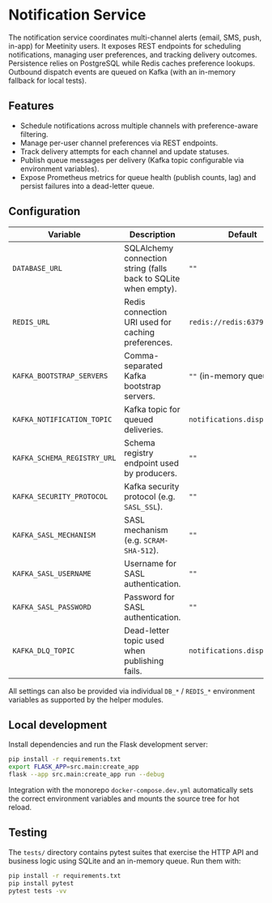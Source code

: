 # Notification Service

The notification service coordinates multi-channel alerts (email, SMS, push, in-app) for Meetinity users. It exposes REST endpoints for scheduling notifications, managing user preferences, and tracking delivery outcomes. Persistence relies on PostgreSQL while Redis caches preference lookups. Outbound dispatch events are queued on Kafka (with an in-memory fallback for local tests).

## Features

- Schedule notifications across multiple channels with preference-aware filtering.
- Manage per-user channel preferences via REST endpoints.
- Track delivery attempts for each channel and update statuses.
- Publish queue messages per delivery (Kafka topic configurable via environment variables).
- Expose Prometheus metrics for queue health (publish counts, lag) and persist failures into a dead-letter queue.

## Configuration

| Variable | Description | Default |
|----------|-------------|---------|
| `DATABASE_URL` | SQLAlchemy connection string (falls back to SQLite when empty). | `""` |
| `REDIS_URL` | Redis connection URI used for caching preferences. | `redis://redis:6379/0` |
| `KAFKA_BOOTSTRAP_SERVERS` | Comma-separated Kafka bootstrap servers. | `""` (in-memory queue) |
| `KAFKA_NOTIFICATION_TOPIC` | Kafka topic for queued deliveries. | `notifications.dispatch` |
| `KAFKA_SCHEMA_REGISTRY_URL` | Schema registry endpoint used by producers. | `""` |
| `KAFKA_SECURITY_PROTOCOL` | Kafka security protocol (e.g. `SASL_SSL`). | `""` |
| `KAFKA_SASL_MECHANISM` | SASL mechanism (e.g. `SCRAM-SHA-512`). | `""` |
| `KAFKA_SASL_USERNAME` | Username for SASL authentication. | `""` |
| `KAFKA_SASL_PASSWORD` | Password for SASL authentication. | `""` |
| `KAFKA_DLQ_TOPIC` | Dead-letter topic used when publishing fails. | `notifications.dispatch.dlq` |

All settings can also be provided via individual `DB_*` / `REDIS_*` environment variables as supported by the helper modules.

## Local development

Install dependencies and run the Flask development server:

```bash
pip install -r requirements.txt
export FLASK_APP=src.main:create_app
flask --app src.main:create_app run --debug
```

Integration with the monorepo `docker-compose.dev.yml` automatically sets the correct environment variables and mounts the source tree for hot reload.

## Testing

The `tests/` directory contains pytest suites that exercise the HTTP API and business logic using SQLite and an in-memory queue. Run them with:

```bash
pip install -r requirements.txt
pip install pytest
pytest tests -vv
```
